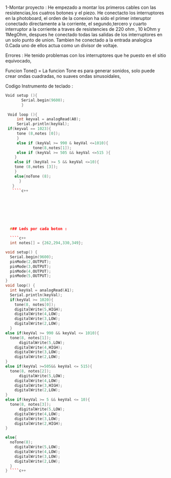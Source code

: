 1-Montar proyecto :
He empezado a montar los primeros cables con las resistencias,los cuatros botones y el piezo.
He conectacto los interruptores en la photoboard, el orden de la conexion ha sido el primer interuptor conectado directamente a la corriente, el segundo,tercero y cuarto
interruptor a la corriente a traves de resistencies de 220 ohm , 10 kOhm y 1MegOhm, despues he conectado todas las salidas de los interruptores en un solo punto de union.
Tambien he conectado a la entrada analogica 0.Cada uno de ellos actua como un divisor de voltaje.

Errores :
He tenido problemas con los interruptores que he puesto en el sitio equivocado,     


Funcion Tone() = La funcion Tone es para generar sonidos, solo puede crear ondas cuadradas, no suaves ondas sinusoidales,

Codigo Instrumento de teclado :

````c++
Void setup (){
       Serial.begin(9600);
       }
       
 Void loop (){
     int keyval = analogRead(A0);
     Serial.println(keyVal);
 if(keyval == 1023){
     tone (8,notes [0]);
     }
     else if (keyVal >= 990 & keyVal <=1010){
            tone(8,notes[1]);
     else if (keyVal >= 505 && keyVal <=515 ){
    }
    else if (keyVal >= 5 && keyVal <=10){
    tone (8,notes [3]);
    }
    else{noTone (8);
      }
   }
   ````c++
  
  
  
  
  
  
  
  ### Leds por cada boton :
  
  ````c++
  int notes[] = {262,294,330,349};

void setup() {
  Serial.begin(9600);
  pinMode(2,OUTPUT);
  pinMode(3,OUTPUT);
  pinMode(4,OUTPUT);
  pinMode(5,OUTPUT);
}
void loop() {
  int keyVal = analogRead(A1);
  Serial.println(keyVal);
  if(keyVal >= 1020){
    tone(8, notes[0]);
    digitalWrite(5,HIGH);
    digitalWrite(4,LOW);
    digitalWrite(3,LOW);
    digitalWrite(2,LOW);
  }
else if(keyVal >= 990 && keyVal <= 1010){
  tone(8, notes[1]);
      digitalWrite(5,LOW);
    digitalWrite(4,HIGH);
    digitalWrite(3,LOW);
    digitalWrite(2,LOW);
}
else if(keyVal >=505&& keyVal <= 515){
  tone(8, notes[2]);
      digitalWrite(5,LOW);
    digitalWrite(4,LOW);
    digitalWrite(3,HIGH);
    digitalWrite(2,LOW);
}
else if(keyVal >= 5 && keyVal <= 10){
  tone(8, notes[3]);
      digitalWrite(5,LOW);
    digitalWrite(4,LOW);
    digitalWrite(3,LOW);
    digitalWrite(2,HIGH);
}

else{
  noTone(8);
    digitalWrite(5,LOW);
    digitalWrite(4,LOW);
    digitalWrite(3,LOW);
    digitalWrite(2,LOW);
  }
} ````c++







   
   
   
   
   
   
   
   
   
   
   
   
   
   
   
   
   
   
   
   
   
   
   
   
   
   
   
   
   
   
   
   
   
   
   
   
   
   
   
   
   
   
   
   
   
   
   
   
   
   
   
   
   
   
   
   
   
   
   
   
   
   
   
   
   
   
   
   
   
   
   
   
   
   
   
   
   
   
   
   
   
   
   
   
